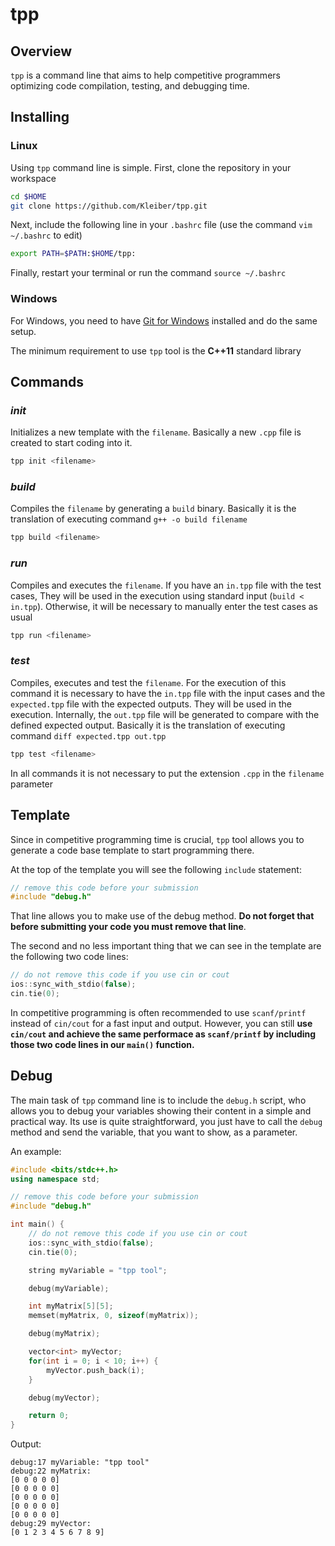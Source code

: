 
# tpp

## Overview

`tpp` is a command line that aims to help competitive programmers optimizing code compilation, testing, and debugging time.

## Installing
### Linux
Using `tpp` command line is simple. First, clone the repository in your workspace
```bash
cd $HOME
git clone https://github.com/Kleiber/tpp.git
```
Next, include the following line in your `.bashrc` file (use the command `vim ~/.bashrc` to edit)
```bash
export PATH=$PATH:$HOME/tpp:
```
Finally, restart your terminal or run the command `source ~/.bashrc`

### Windows
For Windows, you need to have [Git for Windows](https://gitforwindows.org/) installed and do the same setup.

The minimum requirement to use `tpp` tool is the **C++11** standard library
## Commands
### ***init***
Initializes a new template with the `filename`. Basically a new `.cpp` file is created to start coding into it.
```bash
tpp init <filename>
```
### ***build***
Compiles the `filename` by generating a `build` binary. Basically it is the translation of executing command `g++ -o build filename`
```bash
tpp build <filename>
```
### ***run***
Compiles and executes the `filename`. If you have an `in.tpp` file with the test cases, They will be used in the execution using standard input (`build < in.tpp`). Otherwise, it will be necessary to manually enter the test cases as usual
```bash
tpp run <filename>
```
### ***test***
Compiles, executes and test the `filename`. For the execution of this command it is necessary to have the `in.tpp` file with the input cases and the `expected.tpp` file with the expected outputs. They will be used in the execution. Internally, the `out.tpp` file will be generated to compare with the defined expected output. Basically it is the translation of executing command `diff expected.tpp out.tpp`
```bash
tpp test <filename>
```

In all commands it is not necessary to put the extension `.cpp` in the `filename` parameter

## Template

Since in competitive programming time is crucial, `tpp` tool allows you to generate a code base template to start programming there.

At the top of the template you will see the following `include` statement:
```c++
// remove this code before your submission
#include "debug.h"
```
That line allows you to make use of the debug method. **Do not forget that before submitting your code you must remove that line**.

The second and no less important thing that we can see in the template are the following two code lines:
```c++
// do not remove this code if you use cin or cout
ios::sync_with_stdio(false);
cin.tie(0);
```
In competitive programming is often recommended to use `scanf/printf` instead of `cin/cout` for a fast input and output. However, you can still **use `cin/cout` and achieve the same performace as `scanf/printf` by including those two code lines in our `main()` function.**

## Debug

The main task of `tpp` command line is to include the `debug.h` script, who allows you to debug your variables showing their content in a simple and practical way. Its use is quite straightforward, you just have to call the `debug` method and send the variable, that you want to show, as a parameter.

An example:

```c++
#include <bits/stdc++.h>
using namespace std;

// remove this code before your submission
#include "debug.h"

int main() { 
    // do not remove this code if you use cin or cout
    ios::sync_with_stdio(false);
    cin.tie(0);

    string myVariable = "tpp tool";

    debug(myVariable);

    int myMatrix[5][5];
    memset(myMatrix, 0, sizeof(myMatrix));

    debug(myMatrix);

    vector<int> myVector;
    for(int i = 0; i < 10; i++) {
    	myVector.push_back(i);
    }

    debug(myVector);

    return 0;
}
```

Output:
```
debug:17 myVariable: "tpp tool"
debug:22 myMatrix:
[0 0 0 0 0]
[0 0 0 0 0]
[0 0 0 0 0]
[0 0 0 0 0]
[0 0 0 0 0]
debug:29 myVector:
[0 1 2 3 4 5 6 7 8 9]
```
